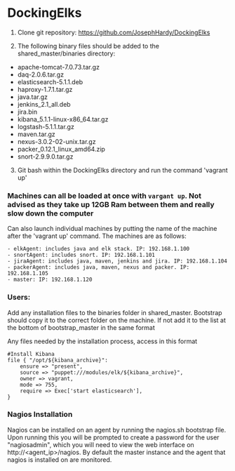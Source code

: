 # DockingElks

1) Clone git repository: https://github.com/JosephHardy/DockingElks

2) The following binary files should be added to the shared_master/binaries directory:

- apache-tomcat-7.0.73.tar.gz
- daq-2.0.6.tar.gz
- elasticsearch-5.1.1.deb
- haproxy-1.7.1.tar.gz
- java.tar.gz
- jenkins_2.1_all.deb
- jira.bin
- kibana_5.1.1-linux-x86_64.tar.gz
- logstash-5.1.1.tar.gz
- maven.tar.gz
- nexus-3.0.2-02-unix.tar.gz
- packer_0.12.1_linux_amd64.zip
- snort-2.9.9.0.tar.gz

3) Git bash within the DockingElks directory and run the command 'vagrant up'

### Machines can all be loaded at once with `vargant up`. Not advised as they take up 12GB Ram between them and really slow down the computer

Can also launch individual machines by putting the name of the machine after the 'vagrant up' command. The machines are as follows:
``` 
- elkAgent: includes java and elk stack. IP: 192.168.1.100
- snortAgent: includes snort. IP: 192.168.1.101
- jiraAgent: includes java, maven, jenkins and jira. IP: 192.168.1.104
- packerAgent: includes java, maven, nexus and packer. IP: 192.168.1.105
- master: IP: 192.168.1.120
``` 
### Users:

Add any installation files to the binaries folder in shared_master. Bootstrap should copy it to the correct folder on the machine. If not add it to the list at the bottom of bootstrap_master in the same format

Any files needed by the installation process, access in this format

```
#Install Kibana
file { "/opt/${kibana_archive}":
    ensure => "present",
    source => "puppet:///modules/elk/${kibana_archive}",
    owner => vagrant,
    mode => 755,
    require => Exec['start elasticsearch'],
}
```

### Nagios Installation

Nagios can be installed on an agent by running the nagios.sh bootstrap file. Upon running this you will be prompted to create a password for the user "nagiosadmin", which you will need to view the web interface on http://<agent_ip>/nagios. By default the master instance and the agent that nagios is installed on are monitored.
